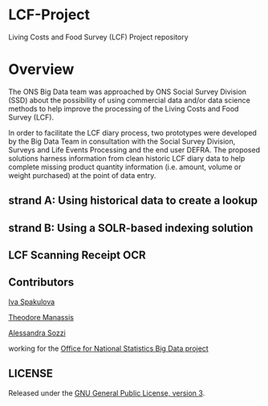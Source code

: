 # LCF-Project

Living Costs and Food Survey (LCF) Project repository

# Overview

The ONS Big Data team was approached by ONS Social Survey Division (SSD) about the possibility of using 
commercial data and/or data science methods to help improve the processing of the 
Living Costs and Food Survey (LCF).

     
In order to facilitate the LCF diary process, two prototypes were developed by the Big Data Team in consultation with 
the Social Survey Division, Surveys and Life Events Processing and the end user DEFRA. 
The proposed solutions harness information from clean historic LCF diary data to help complete 
missing product quantity information (i.e. amount, volume or weight purchased) at the point of data entry.   
     
     
## strand A: Using historical data to create a lookup    
     
    


## strand B: Using a SOLR-based indexing solution




## LCF Scanning Receipt OCR






## Contributors

[Iva Spakulova](https://github.com/ivyONS)

[Theodore Manassis](https://github.com/mamonu)

[Alessandra Sozzi](https://github.com/AlessandraSozzi)

working for the [Office for National Statistics Big Data project](https://www.ons.gov.uk/aboutus/whatwedo/programmesandprojects/theonsbigdataproject)


## LICENSE

Released under the [GNU General Public License, version 3](LICENSE).
